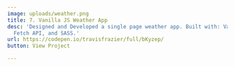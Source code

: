 ```yaml
---
image: uploads/weather.png
title: 7. Vanilla JS Weather App
desc: 'Designed and Developed a single page weather app. Built with: Vanilla JavaScript,
  Fetch API, and SASS.'
url: https://codepen.io/travisfrazier/full/bKyzep/
button: View Project

---
```

